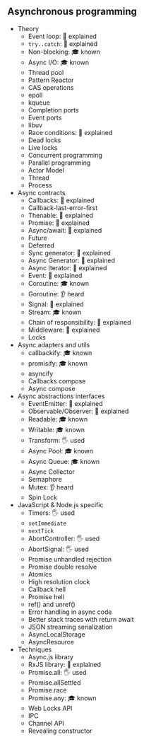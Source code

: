 ## Asynchronous programming

- Theory
  - Event loop: 🙋 explained
  - `try..catch`: 🙋 explained
  - Non-blocking: 🎓 known
  - Async I/O: 🎓 known
  - Thread pool
  - Pattern Reactor
  - CAS operations
  - epoll
  - kqueue
  - Completion ports
  - Event ports
  - libuv
  - Race conditions: 🙋 explained
  - Dead locks
  - Live locks
  - Concurrent programming
  - Parallel programming
  - Actor Model
  - Thread
  - Process
- Async contracts
  - Callbacks: 🙋 explained
  - Callback-last-error-first
  - Thenable: 🙋 explained
  - Promise: 🙋 explained
  - Async/await: 🙋 explained
  - Future
  - Deferred
  - Sync generator: 🙋 explained
  - Async Generator: 🙋 explained
  - Async Iterator: 🙋 explained
  - Event: 🙋 explained
  - Coroutine: 🎓 known
  - Goroutine: 👂 heard
  - Signal: 🙋 explained
  - Stream: 🎓 known
  - Chain of responsibility: 🙋 explained
  - Middleware: 🙋 explained
  - Locks
- Async adapters and utils
  - callbackify: 🎓 known
  - promisify: 🎓 known
  - asyncify
  - Callbacks compose
  - Async compose
- Async abstractions interfaces
  - EventEmitter: 🙋 explained
  - Observable/Observer: 🙋 explained
  - Readable: 🎓 known
  - Writable: 🎓 known
  - Transform: 🖐️ used
  - Async Pool: 🎓 known
  - Async Queue: 🎓 known
  - Async Collector
  - Semaphore
  - Mutex: 👂 heard
  - Spin Lock
- JavaScript & Node.js specific
  - Timers: 🖐️ used
  - `setImmediate`
  - `nextTick`
  - AbortController: 🖐️ used
  - AbortSignal: 🖐️ used
  - Promise unhandled rejection
  - Promise double resolve
  - Atomics
  - High resolution clock
  - Callback hell
  - Promise hell
  - ref() and unref()
  - Error handling in async code
  - Better stack traces with return await
  - JSON streaming serialization
  - AsyncLocalStorage
  - AsyncResource
- Techniques
  - Async.js library
  - RxJS library: 🙋 explained
  - Promise.all: 🖐️ used
  - Promise.allSettled
  - Promise.race
  - Promise.any: 🎓 known
  - Web Locks API
  - IPC
  - Channel API
  - Revealing constructor
